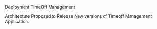 Deployment TimeOff Management

Architecture Proposed to Release New versions of Timeoff Management Application.

